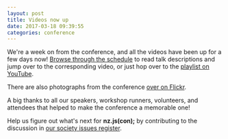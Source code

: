 ```yaml
---
layout: post
title: Videos now up
date: 2017-03-18 09:39:55
categories: conference
---
```


We're a week on from the conference, and all the videos have been
up for a few days now! [Browse through the schedule](/schedule) to read talk
descriptions and jump over to the corresponding video, or just hop over to the
[playlist on
YouTube](https://www.youtube.com/playlist?list=PLE58b5NgENKm3h5r2R17Q4ypZIGjDI4nl).

There are also photographs from the conference [over on
Flickr](https://www.flickr.com/photos/4nitsirk/sets/72157681209112575/).

A big thanks to all our speakers, workshop runners, volunteers, and attendees
that helped to make the conference a memorable one!

Help us figure out what's next for **nz.js(con);** by contributing to the
discussion in [our society issues
register](https://github.com/JavaScript-NZ/Society-Meetings/issues/55).
